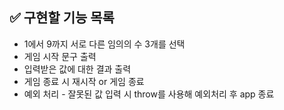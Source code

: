 ## ✅ 구현할 기능 목록

- 1에서 9까지 서로 다른 임의의 수 3개를 선택
- 게임 시작 문구 출력
- 입력받은 값에 대한 결과 출력
- 게임 종료 시 재시작 or 게임 종료
- 예외 처리 - 잘못된 값 입력 시 throw를 사용해 예외처리 후 app 종료

